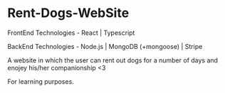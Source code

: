 # Rent-Dogs-WebSite
FrontEnd Technologies - React | Typescript

BackEnd Technologies - Node.js | MongoDB (+mongoose) | Stripe 

A website in which the user can rent out dogs for a number of days and enojey his/her companionship <3

For learning purposes. 
